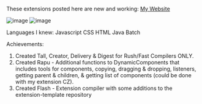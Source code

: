 These extensions posted here are new and working: <a href="https://sites.google.com/view/ai2extensionbextdevnew/download-ai2-new-extensions-free-aia-files-guide-and-resources">My Website</a>

![image](https://github-readme-stats.vercel.app/api?username=philippinedeveloper) ![image](https://github-readme-stats.vercel.app/api/top-langs/?username=philippinedeveloper)

Languages I knew:
Javascript
CSS
HTML
Java
Batch

Achievements:
1. Created Tall, Creator, Delivery & Digest for Rush/Fast Compilers ONLY.
2. Created Rapu - Additional functions to DynamicComponents that includes tools for components, copying, dragging & dropping, listeners, getting parent & children, & getting list of components (could be done with my extension CZ).
3. Created Flash - Extension compiler with some additions to the extension-template repository
